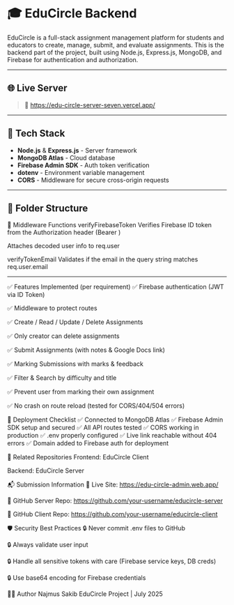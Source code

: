 # 🎓 EduCircle Backend

EduCircle is a full-stack assignment management platform for students and educators to create, manage, submit, and evaluate assignments. This is the backend part of the project, built using Node.js, Express.js, MongoDB, and Firebase for authentication and authorization.

---

## 🌐 Live Server

> 🔗 https://edu-circle-server-seven.vercel.app/


---

## 🧰 Tech Stack

- **Node.js** & **Express.js** - Server framework
- **MongoDB Atlas** - Cloud database
- **Firebase Admin SDK** - Auth token verification
- **dotenv** - Environment variable management
- **CORS** - Middleware for secure cross-origin requests

---

## 📁 Folder Structure

🔐 Middleware Functions
verifyFirebaseToken
Verifies Firebase ID token from the Authorization header (Bearer <token>)

Attaches decoded user info to req.user

verifyTokenEmail
Validates if the email in the query string matches req.user.email

________

✅ Features Implemented (per requirement)
✅ Firebase authentication (JWT via ID Token)

✅ Middleware to protect routes

✅ Create / Read / Update / Delete Assignments

✅ Only creator can delete assignments

✅ Submit Assignments (with notes & Google Docs link)

✅ Marking Submissions with marks & feedback

✅ Filter & Search by difficulty and title

✅ Prevent user from marking their own assignment

✅ No crash on route reload (tested for CORS/404/504 errors)



🔄 Deployment Checklist
✅ Connected to MongoDB Atlas
✅ Firebase Admin SDK setup and secured
✅ All API routes tested
✅ CORS working in production
✅ .env properly configured
✅ Live link reachable without 404 errors
✅ Domain added to Firebase auth for deployment

🔗 Related Repositories
Frontend: EduCircle Client

Backend: EduCircle Server

📬 Submission Information
🔗 Live Site: https://edu-circle-admin.web.app/

📂 GitHub Server Repo: https://github.com/your-username/educircle-server

📂 GitHub Client Repo: https://github.com/your-username/educircle-client

🛡️ Security Best Practices
🔒 Never commit .env files to GitHub

🔒 Always validate user input

🔒 Handle all sensitive tokens with care (Firebase service keys, DB creds)

🔒 Use base64 encoding for Firebase credentials

👨‍💻 Author
Najmus Sakib
EduCircle Project | July 2025

